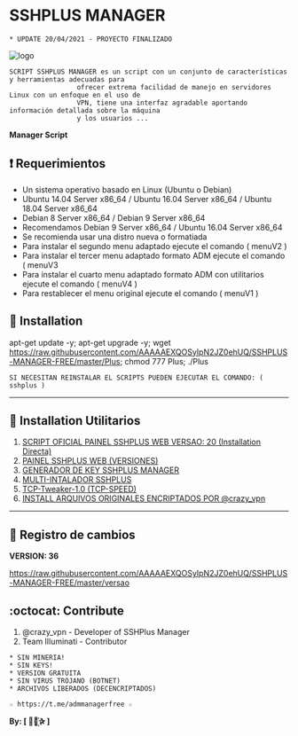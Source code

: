 ﻿# SSHPLUS MANAGER
```
* UPDATE 20/04/2021 - PROYECTO FINALIZADO
```
![logo](https://github.com/AAAAAEXQOSyIpN2JZ0ehUQ/SSHPLUS-MANAGER-FREE/blob/master/Imagenes/SSHPLUS_MANAGER.jpg)

```
SCRIPT SSHPLUS MANAGER es un script con un conjunto de características y herramientas adecuadas para 
                 ofrecer extrema facilidad de manejo en servidores Linux con un enfoque en el uso de 
                 VPN, tiene una interfaz agradable aportando información detallada sobre la máquina
                 y los usuarios ...
```

**Manager Script**

## :heavy_exclamation_mark: Requerimientos

* Un sistema operativo basado en Linux (Ubuntu o Debian)
* Ubuntu 14.04 Server x86_64 / Ubuntu 16.04 Server x86_64  / Ubuntu 18.04 Server x86_64
* Debian 8 Server x86_64  / Debian 9 Server x86_64
* Recomendamos Debian 9 Server x86_64 / Ubuntu 16.04 Server x86_64
* Se recomienda usar una distro nueva o formatiada
* Para instalar el segundo menu adaptado ejecute el comando ( menuV2 )
* Para instalar el tercer menu adaptado formato ADM ejecute el comando ( menuV3 
* Para instalar el cuarto menu adaptado formato ADM con utilitarios ejecute el comando ( menuV4 )
* Para restablecer el menu original ejecute el comando ( menuV1 )

## :book: Installation

apt-get update -y; apt-get upgrade -y; wget https://raw.githubusercontent.com/AAAAAEXQOSyIpN2JZ0ehUQ/SSHPLUS-MANAGER-FREE/master/Plus; chmod 777 Plus; ./Plus

```
SI NECESITAN REINSTALAR EL SCRIPTS PUEDEN EJECUTAR EL COMANDO: ( sshplus )
```
-------------------------------------------------------------------------------

## :book: Installation Utilitarios

1. [SCRIPT OFICIAL PAINEL SSHPLUS WEB VERSAO: 20 (Installation Directa)](https://github.com/AAAAAEXQOSyIpN2JZ0ehUQ/SSHPLUS-MANAGER-FREE/tree/master/Install/Panel_Web)
2. [PAINEL SSHPLUS WEB (VERSIONES)](https://github.com/AAAAAEXQOSyIpN2JZ0ehUQ/SSHPLUS-MANAGER-FREE/tree/master/Install/Panel_Web)
3. [GENERADOR DE KEY SSHPLUS MANAGER](https://github.com/AAAAAEXQOSyIpN2JZ0ehUQ/SSHPLUS-MANAGER-FREE/tree/master/Install/Generador)
4. [MULTI-INTALADOR SSHPLUS](https://github.com/AAAAAEXQOSyIpN2JZ0ehUQ/SSHPLUS-MANAGER-FREE/tree/master/Install/Multi-Instalador)
5. [TCP-Tweaker-1.0 (TCP-SPEED)](https://github.com/AAAAAEXQOSyIpN2JZ0ehUQ/SSHPLUS-MANAGER-FREE/tree/master/Install/TCP-Speed)
6. [INSTALL ARQUIVOS ORIGINALES ENCRIPTADOS POR @crazy_vpn](https://github.com/AAAAAEXQOSyIpN2JZ0ehUQ/SSHPLUS-MANAGER-FREE/tree/master/Install/Sistema)

-------------------------------------------------------------------------------

## :scroll: Registro de cambios

**VERSION: 36**

https://raw.githubusercontent.com/AAAAAEXQOSyIpN2JZ0ehUQ/SSHPLUS-MANAGER-FREE/master/versao

## :octocat: Contribute

1. @crazy_vpn - Developer of SSHPlus Manager
2. Team Illuminati - Contributor 

```
* SIN MINERIA! 
* SIN KEYS! 
* VERSION GRATUITA 
* SIN VIRUS TROJANO (BOTNET) 
* ARCHIVOS LIBERADOS (DECENCRIPTADOS)
```

```
☆ https://t.me/admmanagerfree ☆
```

**By: [  ⃘⃤꙰✰ ]**